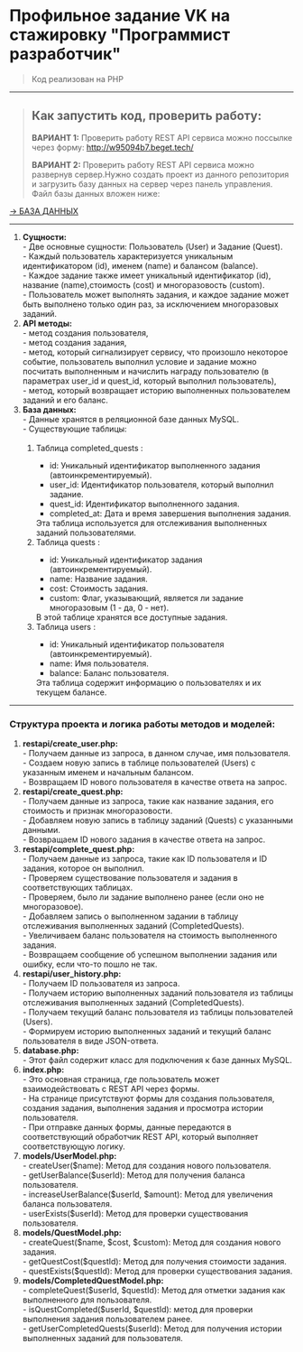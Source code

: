 <h1>
  <strong>
     Профильное задание VK на стажировку "Программист разработчик"
  </strong>
</h1>

>    Код реализован на PHP

---

> <strong><h2>Как запустить код, проверить работу:</h2></strong>
> <p><strong>ВАРИАНТ 1:</strong> Проверить работу REST API сервиса можно поссылке через форму: <a href="w95094b7.beget.tech/">http://w95094b7.beget.tech/</a></p>
> <p><strong>ВАРИАНТ 2:</strong> Проверить работу REST API сервиса можно развернув сервер.Нужно создать проект из данного репозитория и загрузить базу данных на сервер через панель управления. Файл базы данных вложен ниже:</p>
[ -> БАЗА ДАННЫХ ](https://github.com/ktsmsnv/vk-internship/blob/1330565b21d912b183af0ed51c0597549dd4e93c/vk_restapi.sql)

---

<ol>
  <li>
    <strong>
       Сущности:
    </strong>
    <br />
     - Две основные сущности: Пользователь (User) и Задание (Quest).
    <br />
     - Каждый пользователь характеризуется уникальным идентификатором (id), именем (name) и балансом (balance).
    <br />
     - Каждое задание также имеет уникальный идентификатор (id), название (name),стоимость (cost) и многоразовость (custom).
    <br />
     - Пользователь может выполнять задания, и каждое задание может быть выполнено только один раз, за исключением многоразовых заданий.
  </li>
  <li>
    <strong>
       API методы:
    </strong>
    <br />
     - метод создания пользователя,
    <br />
     - метод создания задания,
    <br />
     - метод, который сигнализирует сервису, что произошло некоторое событие, пользователь выполнил условие и задание можно посчитать выполненным и начислить награду пользователю (в параметрах user_id и quest_id, который выполнил пользователь),
    <br />
     - метод, который возвращает историю выполненных пользователем заданий и его баланс.
  </li>
  <li>
    <strong>
       База данных:
    </strong>
    <br />
     - Данные хранятся в реляционной базе данных MySQL.
    <br />
     - Существующие таблицы:
    <br><br />
          <ol>
          <li>Таблица completed_quests :</li>
            <ul>
              <li>id: Уникальный идентификатор выполненного задания (автоинкрементируемый).</li>
              <li>user_id: Идентификатор пользователя, который выполнил задание.</li>
              <li>quest_id: Идентификатор выполненного задания.</li>
              <li>completed_at: Дата и время завершения выполнения задания.</li>
             </ul>
              Эта таблица используется для отслеживания выполненных заданий пользователями. 
        <li>Таблица quests :</li>
         <ul>
          <li>id: Уникальный идентификатор задания (автоинкрементируемый).</li>
          <li>name: Название задания.</li>
          <li>cost: Стоимость задания.</li>
          <li>custom: Флаг, указывающий, является ли задание многоразовым (1 - да, 0 - нет).</li>
          </ul>
          В этой таблице хранятся все доступные задания.
          <li>Таблица users :</li>
          <ul>
          <li>id: Уникальный идентификатор пользователя (автоинкрементируемый).</li>
          <li>name: Имя пользователя.</li>
          <li>balance: Баланс пользователя.
          </ul>
          Эта таблица содержит информацию о пользователях и их текущем балансе.
          </ol>
  </li>
</ol>

---

<h3>Структура проекта и логика работы методов и моделей:</h3>
<ol>
  <li>
    <strong>
       restapi/create_user.php:
    </strong>
    <br />
     - Получаем данные из запроса, в данном случае, имя пользователя.
    <br />
     - Создаем новую запись в таблице пользователей (Users) с указанным именем и начальным балансом.
    <br />
     - Возвращаем ID нового пользователя в качестве ответа на запрос.
  </li>
  <li>
    <strong>
       restapi/create_quest.php:
    </strong>
    <br />
     - Получаем данные из запроса, такие как название задания, его стоимость и признак многоразовости.
    <br />
     - Добавляем новую запись в таблицу заданий (Quests) с указанными данными.
    <br />
     - Возвращаем ID нового задания в качестве ответа на запрос.
  </li>
  <li>
    <strong>
       restapi/complete_quest.php:
    </strong>
    <br />
     - Получаем данные из запроса, такие как ID пользователя и ID задания, которое он выполнил.
    <br />
     - Проверяем существование пользователя и задания в соответствующих таблицах.
    <br />
     - Проверяем, было ли задание выполнено ранее (если оно не многоразовое).
    <br />
     - Добавляем запись о выполненном задании в таблицу отслеживания выполненных заданий (CompletedQuests).
    <br />
     - Увеличиваем баланс пользователя на стоимость выполненного задания.
    <br />
     - Возвращаем сообщение об успешном выполнении задания или ошибку, если что-то пошло не так.
  </li>
  <li>
    <strong>
       restapi/user_history.php:
    </strong>
    <br />
     - Получаем ID пользователя из запроса.
    <br />
     - Получаем историю выполненных заданий пользователя из таблицы отслеживания выполненных заданий (CompletedQuests).
    <br />
     - Получаем текущий баланс пользователя из таблицы пользователей (Users).
    <br />
     - Формируем историю выполненных заданий и текущий баланс пользователя в виде JSON-ответа.
  </li>
  <li>
    <strong>
       database.php:
    </strong>
    <br />
     - Этот файл содержит класс для подключения к базе данных MySQL.
  </li>
  <li>
    <strong>
       index.php:
    </strong>
    <br />
     - Это основная страница, где пользователь может взаимодействовать с REST API через формы.
    <br />
     - На странице присутствуют формы для создания пользователя, создания задания, выполнения задания и просмотра истории пользователя.
    <br />
     - При отправке данных формы, данные передаются в соответствующий обработчик REST API, который выполняет соответствующую логику.
  </li>
  <li>
    <strong>
       models/UserModel.php:
    </strong>
    <br />
     - createUser($name): Метод для создания нового пользователя.
    <br />
     - getUserBalance($userId): Метод для получения баланса пользователя.
    <br />
     - increaseUserBalance($userId, $amount): Метод для увеличения баланса пользователя.
    <br />
     - userExists($userId): Метод для проверки существования пользователя.
  </li>
  <li>
    <strong>
       models/QuestModel.php:
    </strong>
    <br />
     - createQuest($name, $cost, $custom): Метод для создания нового задания.
    <br />
     - getQuestCost($questId): Метод для получения стоимости задания.
    <br />
     - questExists($questId): Метод для проверки существования задания.
  </li>
  <li>
    <strong>
       models/CompletedQuestModel.php:
    </strong>
    <br />
     - completeQuest($userId, $questId): Метод для отметки задания как выполненного для пользователя.
    <br />
     - isQuestCompleted($userId, $questId): метод для проверки выполнения задания пользователем ранее.
    <br />
     - getUserCompletedQuests($userId): Метод для получения истории выполненных заданий для пользователя.
  </li>
</ol>
    <br />
